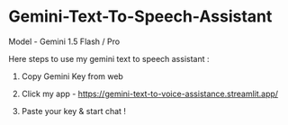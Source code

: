 # Gemini-Text-To-Speech-Assistant
Model - Gemini 1.5 Flash / Pro

Here steps to use my gemini text to speech assistant :

1. Copy Gemini Key from web

2. Click my app - https://gemini-text-to-voice-assistance.streamlit.app/

3. Paste your key & start chat !
